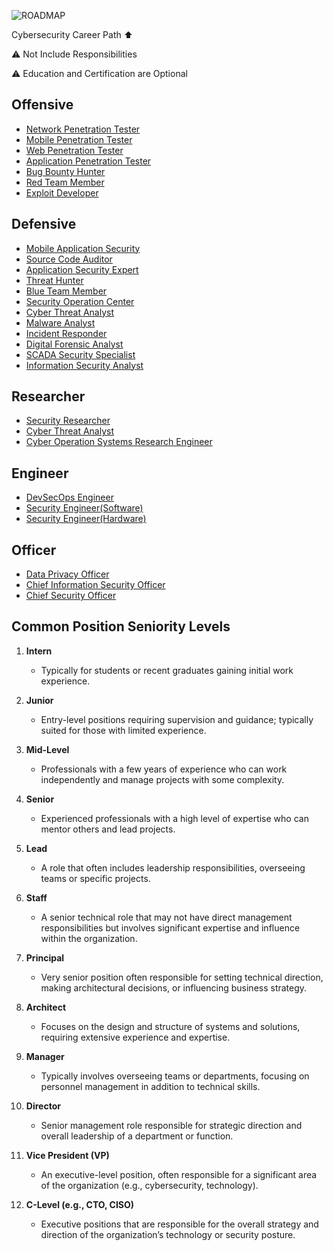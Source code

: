 ![ROADMAP](allv1.png)

Cybersecurity Career Path ⬆️

⚠️ Not Include Responsibilities

⚠️ Education and Certification are Optional

## Offensive

* [Network Penetration Tester](https://github.com/rezaduty/security-career-path/blob/master/Network_Penetration_Tester.md)
* [Mobile Penetration Tester](https://github.com/rezaduty/security-career-path/blob/master/Mobile_Penetration_Tester.md)
* [Web Penetration Tester](https://github.com/rezaduty/security-career-path/blob/master/Web_Penetration_Tester.md)
* [Application Penetration Tester](https://github.com/rezaduty/security-career-path/blob/master/Application_Penetration_Tester.md)
* [Bug Bounty Hunter](https://github.com/rezaduty/security-career-path/blob/master/Bug_Bounty_Hunter.md)
* [Red Team Member](https://github.com/rezaduty/security-career-path/blob/master/Red-Team-Member.md)
* [Exploit Developer](https://github.com/rezaduty/security-career-path/blob/master/Exploit_Developer.md)


## Defensive

* [Mobile Application Security](https://github.com/rezaduty/security-career-path/blob/master/Mobile_Application_Security.md)
* [Source Code Auditor](https://github.com/rezaduty/security-career-path/blob/master/Source_Code_Auditor.md)
* [Application Security Expert](https://github.com/rezaduty/security-career-path/blob/master/Application_Security_Expert.md)
* [Threat Hunter](https://github.com/rezaduty/security-career-path/blob/master/Threat_Hunter.md)
* [Blue Team Member](https://github.com/rezaduty/security-career-path/blob/master/Blue-Team_Member.md)
* [Security Operation Center](https://github.com/rezaduty/security-career-path/blob/master/Security_Operation_Center.md)
* [Cyber Threat Analyst](https://github.com/rezaduty/security-career-path/blob/master/Cyber_Threat_Analyst.md)
* [Malware Analyst](https://github.com/rezaduty/security-career-path/blob/master/Malware_Analyst.md)
* [Incident Responder](https://github.com/rezaduty/security-career-path/blob/master/Incident_Responder.md)
* [Digital Forensic Analyst](https://github.com/rezaduty/security-career-path/blob/master/Digital_Forensic_Analyst.md)
* [SCADA Security Specialist](https://github.com/rezaduty/security-career-path/blob/master/SCADA_Security_Specialist.md)
* [Information Security Analyst](https://github.com/rezaduty/security-career-path/blob/master/Information_Security_Analyst.md)





## Researcher

* [Security Researcher](https://github.com/rezaduty/cybersecurity-career-path/blob/master/Security_Researcher.md)
* [Cyber Threat Analyst](https://github.com/rezaduty/cybersecurity-career-path/blob/master/Cyber_Threat_Analyst.md)
* [Cyber Operation Systems Research Engineer](https://github.com/rezaduty/cybersecurity-career-path/blob/master/Cyber_Operation_Systems_Research_Engineer.md)


## Engineer

* [DevSecOps Engineer](https://github.com/rezaduty/security-career-path/blob/master/DevSecOps_Engineer.md)
* [Security Engineer(Software)](https://github.com/rezaduty/security-career-path/blob/master/Security_Engineer(Software).md)
* [Security Engineer(Hardware)](https://github.com/rezaduty/security-career-path/blob/master/Security_Engineer(Hardware).md)

## Officer

* [Data Privacy Officer](https://github.com/rezaduty/security-career-path/blob/master/Data_Privacy_Officer.md)
* [Chief Information Security Officer](https://github.com/rezaduty/security-career-path/blob/master/Chief_Information_Security_Officer.md)
* [Chief Security Officer](https://github.com/rezaduty/security-career-path/blob/master/Chief_Security_Officer.md)

## Common Position Seniority Levels

1. **Intern**
    
    - Typically for students or recent graduates gaining initial work experience.
2. **Junior**
    
    - Entry-level positions requiring supervision and guidance; typically suited for those with limited experience.
3. **Mid-Level**
    
    - Professionals with a few years of experience who can work independently and manage projects with some complexity.
4. **Senior**
    
    - Experienced professionals with a high level of expertise who can mentor others and lead projects.
5. **Lead**
    
    - A role that often includes leadership responsibilities, overseeing teams or specific projects.
6. **Staff**
    
    - A senior technical role that may not have direct management responsibilities but involves significant expertise and influence within the organization.
7. **Principal**
    
    - Very senior position often responsible for setting technical direction, making architectural decisions, or influencing business strategy.
8. **Architect**
    
    - Focuses on the design and structure of systems and solutions, requiring extensive experience and expertise.
9. **Manager**
    
    - Typically involves overseeing teams or departments, focusing on personnel management in addition to technical skills.
10. **Director**
    
    - Senior management role responsible for strategic direction and overall leadership of a department or function.
11. **Vice President (VP)**
    
    - An executive-level position, often responsible for a significant area of the organization (e.g., cybersecurity, technology).
12. **C-Level (e.g., CTO, CISO)**
    
    - Executive positions that are responsible for the overall strategy and direction of the organization’s technology or security posture.

